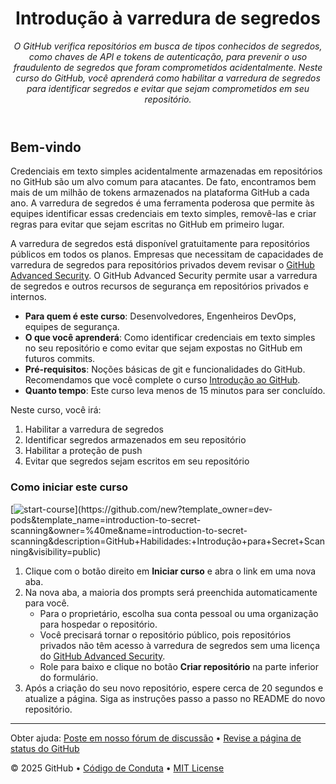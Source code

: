 <header>

# Introdução à varredura de segredos

_O GitHub verifica repositórios em busca de tipos conhecidos de segredos, como chaves de API e tokens de autenticação, para prevenir o uso fraudulento de segredos que foram comprometidos acidentalmente. Neste curso do GitHub, você aprenderá como habilitar a varredura de segredos para identificar segredos e evitar que sejam comprometidos em seu repositório._

</header>

## Bem-vindo

Credenciais em texto simples acidentalmente armazenadas em repositórios no GitHub são um alvo comum para atacantes. De fato, encontramos bem mais de um milhão de tokens armazenados na plataforma GitHub a cada ano. A varredura de segredos é uma ferramenta poderosa que permite às equipes identificar essas credenciais em texto simples, removê-las e criar regras para evitar que sejam escritas no GitHub em primeiro lugar.

A varredura de segredos está disponível gratuitamente para repositórios públicos em todos os planos. Empresas que necessitam de capacidades de varredura de segredos para repositórios privados devem revisar o [GitHub Advanced Security](https://docs.github.com/en/enterprise-cloud@latest/get-started/learning-about-github/about-github-advanced-security). O GitHub Advanced Security permite usar a varredura de segredos e outros recursos de segurança em repositórios privados e internos.

- **Para quem é este curso**: Desenvolvedores, Engenheiros DevOps, equipes de segurança.
- **O que você aprenderá**: Como identificar credenciais em texto simples no seu repositório e como evitar que sejam expostas no GitHub em futuros commits.
- **Pré-requisitos**: Noções básicas de git e funcionalidades do GitHub. Recomendamos que você complete o curso [Introdução ao GitHub](https://github.com/skills/introduction-to-github).
- **Quanto tempo**: Este curso leva menos de 15 minutos para ser concluído.

Neste curso, você irá:

1. Habilitar a varredura de segredos
2. Identificar segredos armazenados em seu repositório
3. Habilitar a proteção de push
4. Evitar que segredos sejam escritos em seu repositório

### Como iniciar este curso

[![start-course](https://user-images.githubusercontent.com/1221423/235727646-4a590299-ffe5-480d-8cd5-8194ea184546.svg(https://raw.githubusercontent.com/dev-pods/introduction-to-secret-scanning/873eb13decfe79fd486ff84bd97de0dab4912d9a/images/botao.svg))](https://github.com/new?template_owner=dev-pods&template_name=introduction-to-secret-scanning&owner=%40me&name=introduction-to-secret-scanning&description=GitHub+Habilidades:+Introdução+para+Secret+Scanning&visibility=public)

1. Clique com o botão direito em **Iniciar curso** e abra o link em uma nova aba.
2. Na nova aba, a maioria dos prompts será preenchida automaticamente para você.
   - Para o proprietário, escolha sua conta pessoal ou uma organização para hospedar o repositório.
   - Você precisará tornar o repositório público, pois repositórios privados não têm acesso à varredura de segredos sem uma licença do [GitHub Advanced Security](https://docs.github.com/en/enterprise-cloud@latest/get-started/learning-about-github/about-github-advanced-security).
   - Role para baixo e clique no botão **Criar repositório** na parte inferior do formulário.
3. Após a criação do seu novo repositório, espere cerca de 20 segundos e atualize a página. Siga as instruções passo a passo no README do novo repositório.

<footer>

---

Obter ajuda: [Poste em nosso fórum de discussão](https://github.com/skills/.github/discussions) &bull; [Revise a página de status do GitHub](https://www.githubstatus.com/)

&copy; 2025 GitHub &bull; [Código de Conduta](https://www.contributor-covenant.org/version/2/1/code_of_conduct/code_of_conduct.md) &bull; [MIT License](https://gh.io/mit)

</footer>
